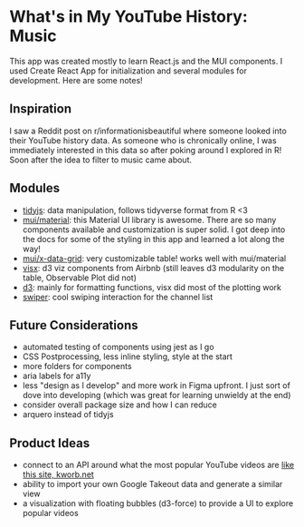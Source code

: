 # What's in My YouTube History: Music

This app was created mostly to learn React.js and the MUI components. I used Create React App for initialization and several modules for development. Here are some notes!

## Inspiration

I saw a Reddit post on r/informationisbeautiful where someone looked into their YouTube history data. As someone who is chronically online, I was immediately interested in this data so after poking around I explored in R! Soon after the idea to filter to music came about.

## Modules

- [tidyjs](https://pbeshai.github.io/tidy/): data manipulation, follows tidyverse format from R <3
- [mui/material](https://mui.com/material-ui/getting-started/overview/): this Material UI library is awesome. There are so many components available and customization is super solid. I got deep into the docs for some of the styling in this app and learned a lot along the way!
- [mui/x-data-grid](https://mui.com/x/introduction/): very customizable table! works well with mui/material
- [visx](https://airbnb.io/visx/): d3 viz components from Airbnb (still leaves d3 modularity on the table, Observable Plot did not)
- [d3](https://d3js.org/): mainly for formatting functions, visx did most of the plotting work
- [swiper](https://swiperjs.com/): cool swiping interaction for the channel list

## Future Considerations

- automated testing of components using jest as I go
- CSS Postprocessing, less inline styling, style at the start
- more folders for components
- aria labels for a11y
- less "design as I develop" and more work in Figma upfront. I just sort of dove into developing (which was great for learning unwieldy at the end)
- consider overall package size and how I can reduce
- arquero instead of tidyjs

## Product Ideas

- connect to an API around what the most popular YouTube videos are [like this site, kworb.net](https://kworb.net/youtube/)
- ability to import your own Google Takeout data and generate a similar view
- a visualization with floating bubbles (d3-force) to provide a UI to explore popular videos
